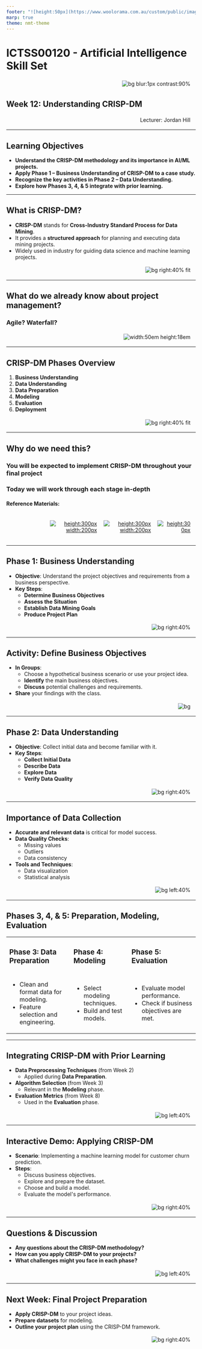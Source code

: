 ```yaml
---
footer: "![height:50px](https://www.woolorama.com.au/custom/public/images/north-metro-tafe-logo.jpg)"
marp: true
theme: nmt-theme
---
```


<!-- _class: lead -->
# ICTSS00120 - Artificial Intelligence Skill Set
![bg blur:1px contrast:90%](https://images-wixmp-ed30a86b8c4ca887773594c2.wixmp.com/f/afa6e72c-8df3-4d8a-aba0-d3d8c0404e28/dgeejdo-2636687f-dce2-4182-9061-f44831261ec0.jpg/v1/fill/w_922,h_866,q_70,strp/ai_gaze_by_roguedawg777_dgeejdo-pre.jpg?token=eyJ0eXAiOiJKV1QiLCJhbGciOiJIUzI1NiJ9.eyJzdWIiOiJ1cm46YXBwOjdlMGQxODg5ODIyNjQzNzNhNWYwZDQxNWVhMGQyNmUwIiwiaXNzIjoidXJuOmFwcDo3ZTBkMTg4OTgyMjY0MzczYTVmMGQ0MTVlYTBkMjZlMCIsIm9iaiI6W1t7ImhlaWdodCI6Ijw9OTYyIiwicGF0aCI6IlwvZlwvYWZhNmU3MmMtOGRmMy00ZDhhLWFiYTAtZDNkOGMwNDA0ZTI4XC9kZ2VlamRvLTI2MzY2ODdmLWRjZTItNDE4Mi05MDYxLWY0NDgzMTI2MWVjMC5qcGciLCJ3aWR0aCI6Ijw9MTAyNCJ9XV0sImF1ZCI6WyJ1cm46c2VydmljZTppbWFnZS5vcGVyYXRpb25zIl19.RSVY32rSmLLuV0Vdf0MN9WCvGH6IeAqAkeZPsUrWwqk)

## Week 12: Understanding CRISP-DM

Lecturer: Jordan Hill

<style scoped>
p {
  padding:0.25em;
  padding-right:1em;
  text-align: right;
}
</style>

---


## Learning Objectives

- **Understand the CRISP-DM methodology and its importance in AI/ML projects.**
- **Apply Phase 1 – Business Understanding of CRISP-DM to a case study.**
- **Recognize the key activities in Phase 2 – Data Understanding.**
- **Explore how Phases 3, 4, & 5 integrate with prior learning.**

---

## What is CRISP-DM?

- **CRISP-DM** stands for **Cross-Industry Standard Process for Data Mining**.
- It provides a **structured approach** for planning and executing data mining projects.
- Widely used in industry for guiding data science and machine learning projects.

![bg right:40% fit](https://www.ibm.com/docs/en/SS3RA7_sub/modeler_crispdm_ddita/clementine/images/crisp_process.jpg)

---

## What do we already know about project management?

### Agile? Waterfall?

![width:50em height:18em](https://external-content.duckduckgo.com/iu/?u=https%3A%2F%2Fwww.crosscountry-consulting.com%2Fwp-content%2Fuploads%2F2022%2F12%2FAdobeStock_393555482-scaled.jpeg&f=1&nofb=1&ipt=a1de54011726add9c207911514503170d41f693e41005af76be7e32228f2eaa8&ipo=images)


---

## CRISP-DM Phases Overview

1. **Business Understanding**
2. **Data Understanding**
3. **Data Preparation**
4. **Modeling**
5. **Evaluation**
6. **Deployment**

![bg right:40% fit](https://upload.wikimedia.org/wikipedia/commons/thumb/b/b9/CRISP-DM_Process_Diagram.png/639px-CRISP-DM_Process_Diagram.png)

---
## Why do we need this?

### You will be expected to implement CRISP-DM throughout your final project

### Today we will work through each stage in-depth

#### **Reference Materials:**
<div style="display: flex; justify-content:space-around; margin-left:8em">

[![height:300px width:200px](https://learning.oreilly.com/covers/urn:orm:book:9781492047537/400w/)](https://www.oreilly.com/library/view/machine-learning-pocket/9781492047537/ch02.html)

[![height:300px width:200px](https://learning.oreilly.com/covers/urn:orm:book:9781787124462/400w/)](https://learning.oreilly.com/library/view/r-data-mining/9781787124462/05ec6eb6-bd0b-4180-ac01-21f83d8afcc7.xhtml)

[![height:300px](https://www.datascience-pm.com/wp-content/uploads/2024/01/CRISP-DM-thumb-300x300.png)](https://www.datascience-pm.com/crisp-dm-2/)

</div>

---

## Phase 1: Business Understanding

- **Objective**: Understand the project objectives and requirements from a business perspective.
- **Key Steps**:
  - **Determine Business Objectives**
  - **Assess the Situation**
  - **Establish Data Mining Goals**
  - **Produce Project Plan**

![bg right:40%](https://dm0qx8t0i9gc9.cloudfront.net/thumbnails/image/rDtN98Qoishumwih/a-business-man-that-looks-worried-about-questions-floating-around-in-his-head_SKqWJuv0Bj_thumb.jpg)

---


## Activity: Define Business Objectives

- **In Groups**:
  - Choose a hypothetical business scenario or use your project idea.
  - **Identify** the main business objectives.
  - **Discuss** potential challenges and requirements.
- **Share** your findings with the class.

![bg](https://t3.ftcdn.net/jpg/00/72/98/56/360_F_72985661_LU1Xk0YQiPBwOuesuuJgwTn0NPlwP8ob.jpg)

---

## Phase 2: Data Understanding

- **Objective**: Collect initial data and become familiar with it.
- **Key Steps**:
  - **Collect Initial Data**
  - **Describe Data**
  - **Explore Data**
  - **Verify Data Quality**

![bg right:40%](images/data-exploration.jpg)

---

## Importance of Data Collection

- **Accurate and relevant data** is critical for model success.
- **Data Quality Checks**:
  - Missing values
  - Outliers
  - Data consistency
- **Tools and Techniques**:
  - Data visualization
  - Statistical analysis

![bg left:40%](images/data-quality.jpg)

---

## Phases 3, 4, & 5: Preparation, Modeling, Evaluation

<table>

<tr>

<td>

### Phase 3: Data Preparation
<td>

### Phase 4: Modeling

<td>

### Phase 5: Evaluation

</tr>

<tr>
<td>

- Clean and format data for modeling.
- Feature selection and engineering.

<td>

- Select modeling techniques.
- Build and test models.

<td>

- Evaluate model performance.
- Check if business objectives are met.

</table>


---

## Integrating CRISP-DM with Prior Learning

- **Data Preprocessing Techniques** (from Week 2)
  - Applied during **Data Preparation**.
- **Algorithm Selection** (from Week 3)
  - Relevant in the **Modeling** phase.
- **Evaluation Metrics** (from Week 8)
  - Used in the **Evaluation** phase.

![bg left:40%](images/integration.jpg)

---

## Interactive Demo: Applying CRISP-DM

- **Scenario**: Implementing a machine learning model for customer churn prediction.
- **Steps**:
  - Discuss business objectives.
  - Explore and prepare the dataset.
  - Choose and build a model.
  - Evaluate the model's performance.

![bg right:40%](images/interactive-demo.jpg)

---

## Questions & Discussion

- **Any questions about the CRISP-DM methodology?**
- **How can you apply CRISP-DM to your projects?**
- **What challenges might you face in each phase?**

![bg left:40%](images/questions.jpg)

---

## Next Week: Final Project Preparation

- **Apply CRISP-DM** to your project ideas.
- **Prepare datasets** for modeling.
- **Outline your project plan** using the CRISP-DM framework.

![bg right:40%](images/next-steps.jpg)